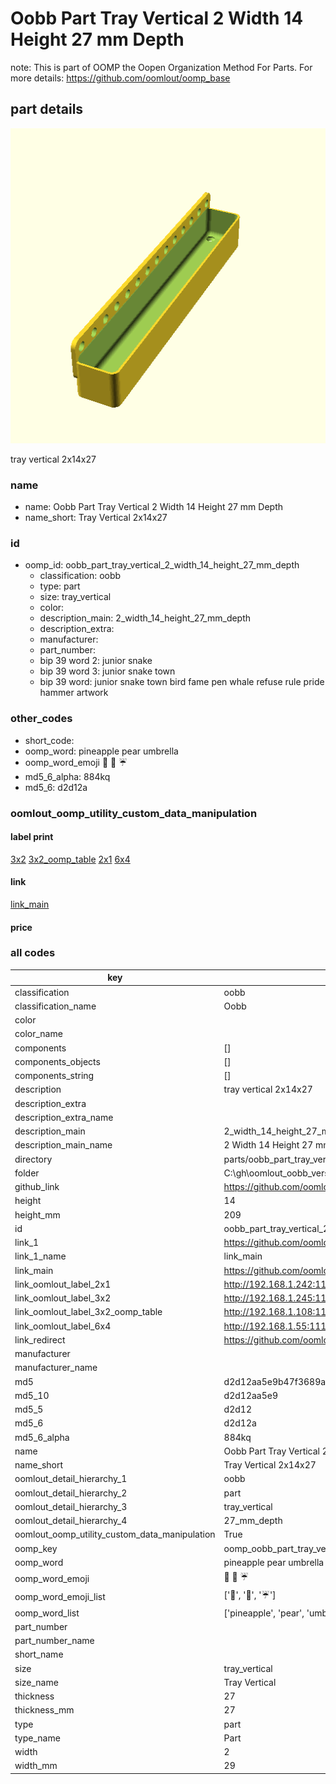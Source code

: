 # Oobb Part Tray Vertical 2 Width 14 Height 27 mm Depth  

note: This is part of OOMP the Oopen Organization Method For Parts. For more details: https://github.com/oomlout/oomp_base

##  part details
  

[![](3dpr.png)](3dpr.png)

tray vertical 2x14x27



### name
* name: Oobb Part Tray Vertical 2 Width 14 Height 27 mm Depth
* name_short: Tray Vertical 2x14x27 
### id
* oomp_id: oobb_part_tray_vertical_2_width_14_height_27_mm_depth
  * classification: oobb
  * type: part
  * size: tray_vertical
  * color: 
  * description_main: 2_width_14_height_27_mm_depth
  * description_extra: 
  * manufacturer: 
  * part_number: 
  * bip 39 word 2: junior snake
  * bip 39 word 3: junior snake town
  * bip 39 word: junior snake town bird fame pen whale refuse rule pride hammer artwork

### other_codes
* short_code: 
* oomp_word: pineapple pear umbrella
* oomp_word_emoji :pineapple: :pear: :umbrella:
* md5_6_alpha: 884kq
* md5_6: d2d12a






### oomlout_oomp_utility_custom_data_manipulation
#### label print
[3x2](http://192.168.1.245:1112/?label=oomp%20884kq)
[3x2_oomp_table](http://192.168.1.108:1112/?label=oomp%20884kq)
[2x1](http://192.168.1.242:1112/?label=oomp%20884kq)
[6x4](http://192.168.1.55:1112/?label=oomp%20884kq)    

#### link

[link_main](https://github.com/oomlout/oomlout_oobb_version_4_generated_parts/tree/main/navigation_oomp/oobb/part/tray_vertical/2_width_14_height_27_mm_depth/part)                              

#### price







### all codes 
| key | value |  
| --- | --- |  
| classification | oobb |  
| classification_name | Oobb |  
| color |  |  
| color_name |  |  
| components | [] |  
| components_objects | [] |  
| components_string | [] |  
| description | tray vertical 2x14x27 |  
| description_extra |  |  
| description_extra_name |  |  
| description_main | 2_width_14_height_27_mm_depth |  
| description_main_name | 2 Width 14 Height 27 mm Depth |  
| directory | parts/oobb_part_tray_vertical_2_width_14_height_27_mm_depth |  
| folder | C:\gh\oomlout_oobb_version_4_generated_parts\parts\oobb_part_tray_vertical_2_width_14_height_27_mm_depth |  
| github_link | https://github.com/oomlout/oomlout_oomp_part_src/tree/main/parts/oobb_part_tray_vertical_2_width_14_height_27_mm_depth |  
| height | 14 |  
| height_mm | 209 |  
| id | oobb_part_tray_vertical_2_width_14_height_27_mm_depth |  
| link_1 | https://github.com/oomlout/oomlout_oobb_version_4_generated_parts/tree/main/navigation_oomp/oobb/part/tray_vertical/2_width_14_height_27_mm_depth/part |  
| link_1_name | link_main |  
| link_main | https://github.com/oomlout/oomlout_oobb_version_4_generated_parts/tree/main/navigation_oomp/oobb/part/tray_vertical/2_width_14_height_27_mm_depth/part |  
| link_oomlout_label_2x1 | http://192.168.1.242:1112/?label=oomp%20884kq |  
| link_oomlout_label_3x2 | http://192.168.1.245:1112/?label=oomp%20884kq |  
| link_oomlout_label_3x2_oomp_table | http://192.168.1.108:1112/?label=oomp%20884kq |  
| link_oomlout_label_6x4 | http://192.168.1.55:1112/?label=oomp%20884kq |  
| link_redirect | https://github.com/oomlout/oomlout_oobb_version_4_generated_parts/tree/main/parts/oobb_tray_vertical_02_14_27 |  
| manufacturer |  |  
| manufacturer_name |  |  
| md5 | d2d12aa5e9b47f3689a93169ccb34bc9 |  
| md5_10 | d2d12aa5e9 |  
| md5_5 | d2d12 |  
| md5_6 | d2d12a |  
| md5_6_alpha | 884kq |  
| name | Oobb Part Tray Vertical 2 Width 14 Height 27 mm Depth |  
| name_short | Tray Vertical 2x14x27  |  
| oomlout_detail_hierarchy_1 | oobb |  
| oomlout_detail_hierarchy_2 | part |  
| oomlout_detail_hierarchy_3 | tray_vertical |  
| oomlout_detail_hierarchy_4 | 27_mm_depth |  
| oomlout_oomp_utility_custom_data_manipulation | True |  
| oomp_key | oomp_oobb_part_tray_vertical_2_width_14_height_27_mm_depth |  
| oomp_word | pineapple pear umbrella |  
| oomp_word_emoji | :pineapple: :pear: :umbrella: |  
| oomp_word_emoji_list | [':pineapple:', ':pear:', ':umbrella:'] |  
| oomp_word_list | ['pineapple', 'pear', 'umbrella'] |  
| part_number |  |  
| part_number_name |  |  
| short_name |  |  
| size | tray_vertical |  
| size_name | Tray Vertical |  
| thickness | 27 |  
| thickness_mm | 27 |  
| type | part |  
| type_name | Part |  
| width | 2 |  
| width_mm | 29 |  
